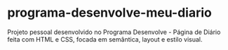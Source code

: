 # programa-desenvolve-meu-diario
Projeto pessoal desenvolvido no Programa Desenvolve - Página de Diário feita com HTML e CSS, focada em semântica, layout e estilo visual.

